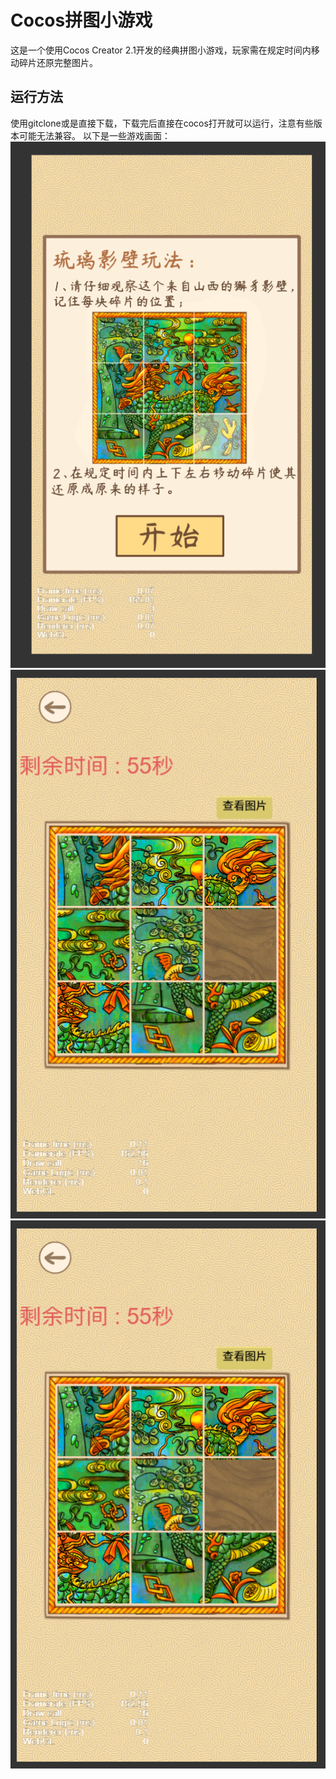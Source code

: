 # Cocos拼图小游戏

这是一个使用Cocos Creator 2.1开发的经典拼图小游戏，玩家需在规定时间内移动碎片还原完整图片。

## 运行方法
使用gitclone或是直接下载，下载完后直接在cocos打开就可以运行，注意有些版本可能无法兼容。
以下是一些游戏画面：
<br>
<img src="a2025-05-19 113713.png"  width="512" >
<img src="a2025-05-19 113729.png"  width="512" >
<img src="a2025-05-19 113729.png"  width="512" >